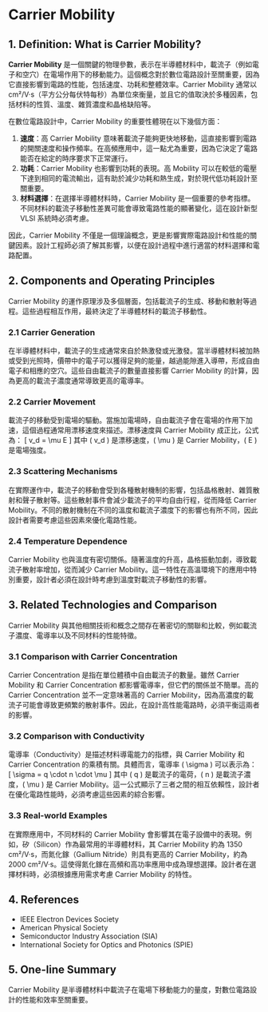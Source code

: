 # Carrier Mobility

## 1. Definition: What is **Carrier Mobility**?
**Carrier Mobility** 是一個關鍵的物理參數，表示在半導體材料中，載流子（例如電子和空穴）在電場作用下的移動能力。這個概念對於數位電路設計至關重要，因為它直接影響到電路的性能，包括速度、功耗和整體效率。Carrier Mobility 通常以 cm²/V·s（平方公分每伏特每秒）為單位來衡量，並且它的值取決於多種因素，包括材料的性質、溫度、雜質濃度和晶格缺陷等。

在數位電路設計中，Carrier Mobility 的重要性體現在以下幾個方面：
1. **速度**：高 Carrier Mobility 意味著載流子能夠更快地移動，這直接影響到電路的開關速度和操作頻率。在高頻應用中，這一點尤為重要，因為它決定了電路能否在給定的時序要求下正常運行。
2. **功耗**：Carrier Mobility 也影響到功耗的表現。高 Mobility 可以在較低的電壓下達到相同的電流輸出，這有助於減少功耗和熱生成，對於現代低功耗設計至關重要。
3. **材料選擇**：在選擇半導體材料時，Carrier Mobility 是一個重要的參考指標。不同材料的載流子移動性差異可能會導致電路性能的顯著變化，這在設計新型 VLSI 系統時必須考慮。

因此，Carrier Mobility 不僅是一個理論概念，更是影響實際電路設計和性能的關鍵因素。設計工程師必須了解其影響，以便在設計過程中進行適當的材料選擇和電路配置。

## 2. Components and Operating Principles
Carrier Mobility 的運作原理涉及多個層面，包括載流子的生成、移動和散射等過程。這些過程相互作用，最終決定了半導體材料的載流子移動性。

### 2.1 Carrier Generation
在半導體材料中，載流子的生成通常來自於熱激發或光激發。當半導體材料被加熱或受到光照時，價帶中的電子可以獲得足夠的能量，越過能隙進入導帶，形成自由電子和相應的空穴。這些自由載流子的數量直接影響 Carrier Mobility 的計算，因為更高的載流子濃度通常導致更高的電導率。

### 2.2 Carrier Movement
載流子的移動受到電場的驅動。當施加電場時，自由載流子會在電場的作用下加速，這個過程通常用漂移速度來描述。漂移速度與 Carrier Mobility 成正比，公式為：
\[ v_d = \mu E \]
其中 \( v_d \) 是漂移速度，\( \mu \) 是 Carrier Mobility，\( E \) 是電場強度。

### 2.3 Scattering Mechanisms
在實際運作中，載流子的移動會受到各種散射機制的影響，包括晶格散射、雜質散射和聲子散射等。這些散射事件會減少載流子的平均自由行程，從而降低 Carrier Mobility。不同的散射機制在不同的溫度和載流子濃度下的影響也有所不同，因此設計者需要考慮這些因素來優化電路性能。

### 2.4 Temperature Dependence
Carrier Mobility 也與溫度有密切關係。隨著溫度的升高，晶格振動加劇，導致載流子散射率增加，從而減少 Carrier Mobility。這一特性在高溫環境下的應用中特別重要，設計者必須在設計時考慮到溫度對載流子移動性的影響。

## 3. Related Technologies and Comparison
Carrier Mobility 與其他相關技術和概念之間存在著密切的關聯和比較，例如載流子濃度、電導率以及不同材料的性能特徵。

### 3.1 Comparison with Carrier Concentration
Carrier Concentration 是指在單位體積中自由載流子的數量。雖然 Carrier Mobility 和 Carrier Concentration 都影響電導率，但它們的關係並不簡單。高的 Carrier Concentration 並不一定意味著高的 Carrier Mobility，因為高濃度的載流子可能會導致更頻繁的散射事件。因此，在設計高性能電路時，必須平衡這兩者的影響。

### 3.2 Comparison with Conductivity
電導率（Conductivity）是描述材料導電能力的指標，與 Carrier Mobility 和 Carrier Concentration 的乘積有關。具體而言，電導率 \( \sigma \) 可以表示為：
\[ \sigma = q \cdot n \cdot \mu \]
其中 \( q \) 是載流子的電荷，\( n \) 是載流子濃度，\( \mu \) 是 Carrier Mobility。這一公式顯示了三者之間的相互依賴性，設計者在優化電路性能時，必須考慮這些因素的綜合影響。

### 3.3 Real-world Examples
在實際應用中，不同材料的 Carrier Mobility 會影響其在電子設備中的表現。例如，矽（Silicon）作為最常用的半導體材料，其 Carrier Mobility 約為 1350 cm²/V·s，而氮化鎵（Gallium Nitride）則具有更高的 Carrier Mobility，約為 2000 cm²/V·s。這使得氮化鎵在高頻和高功率應用中成為理想選擇。設計者在選擇材料時，必須根據應用需求考慮 Carrier Mobility 的特性。

## 4. References
- IEEE Electron Devices Society
- American Physical Society
- Semiconductor Industry Association (SIA)
- International Society for Optics and Photonics (SPIE)

## 5. One-line Summary
Carrier Mobility 是半導體材料中載流子在電場下移動能力的量度，對數位電路設計的性能和效率至關重要。